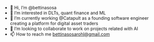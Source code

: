 - 👋 Hi, I’m @bettinasosa
- 👀 I’m interested in DLTs, quant finance and ML
- 🌱 I’m currently working @Catapult as a founding software engineer creating a platform for digital asset traders
- 💞️ I’m looking to collaborate to work on projects related with AI
- 📫 How to reach me bettinasosarohl@gmail.com

<!---
bettinasosa/bettinasosa is a ✨ special ✨ repository because its `README.md` (this file) appears on your GitHub profile.
You can click the Preview link to take a look at your changes.
--->
